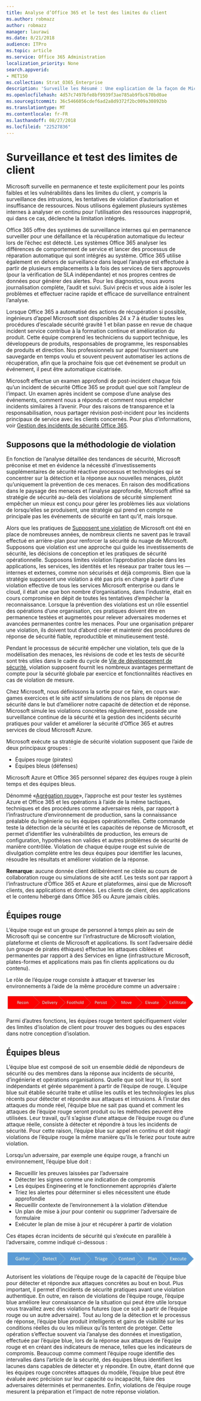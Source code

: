 ```yaml
---
title: Analyse d’Office 365 et le test des limites du client
ms.author: robmazz
author: robmazz
manager: laurawi
ms.date: 8/21/2018
audience: ITPro
ms.topic: article
ms.service: Office 365 Administration
localization_priority: None
search.appverid:
- MET150
ms.collection: Strat_O365_Enterprise
description: 'Surveille les Résumé : Une explication de la façon de Microsoft et les tests des limites des clients pour Office 365.'
ms.openlocfilehash: 4d57c7497bfe8bf9939f3ae785ab9fbc670bd0ae
ms.sourcegitcommit: 36c5466056cdef6ad2a8d9372f2bc009a30892bb
ms.translationtype: MT
ms.contentlocale: fr-FR
ms.lasthandoff: 08/27/2018
ms.locfileid: "22527836"
---
```

# <a name="monitoring-and-testing-tenant-boundaries"></a>Surveillance et test des limites de client
Microsoft surveille en permanence et teste explicitement pour les points faibles et les vulnérabilités dans les limites du client, y compris la surveillance des intrusions, les tentatives de violation d’autorisation et insuffisance de ressources. Nous utilisons également plusieurs systèmes internes à analyser en continu pour l’utilisation des ressources inapproprié, qui dans ce cas, déclenche la limitation intégrés.

Office 365 offre des systèmes de surveillance internes qui en permanence surveiller pour une défaillance et la récupération automatique du lecteur lors de l’échec est détecté. Les systèmes Office 365 analyser les différences de comportement de service et lancer des processus de réparation automatique qui sont intégrés au système. Office 365 utilise également en dehors de surveillance dans lequel l’analyse est effectuée à partir de plusieurs emplacements à la fois des services de tiers approuvés (pour la vérification de SLA indépendante) et nos propres centres de données pour générer des alertes. Pour les diagnostics, nous avons journalisation complète, l’audit et suivi. Suivi précis et vous aide à isoler les problèmes et effectuer racine rapide et efficace de surveillance entraînent l’analyse.

Lorsque Office 365 a automatisé des actions de récupération si possible, ingénieurs d’appel Microsoft sont disponibles 24 x 7 à étudier toutes les procédures d’escalade sécurité gravité 1 et bilan passe en revue de chaque incident service contribue à la formation continue et amélioration du produit. Cette équipe comprend les techniciens du support technique, les développeurs de produits, responsables de programme, les responsables de produits et direction. Nos professionnels sur appel fournissent une sauvegarde en temps voulu et souvent peuvent automatiser les actions de récupération, afin que la prochaine fois que cet événement se produit un événement, il peut être automatique cicatrisée.

Microsoft effectue un examen approfondi de post-incident chaque fois qu’un incident de sécurité Office 365 se produit quel que soit l’ampleur de l’impact. Un examen après incident se compose d’une analyse des événements, comment nous a répondu et comment nous empêcher incidents similaires à l’avenir. Pour des raisons de transparence et la responsabilisation, nous partager révision post-incident pour les incidents principaux de service avec les clients concernés. Pour plus d’informations, voir [Gestion des incidents de sécurité Office 365](http://aka.ms/Office365SIM).

## <a name="assume-breach-methodology"></a>Supposons que la méthodologie de violation
En fonction de l’analyse détaillée des tendances de sécurité, Microsoft préconise et met en évidence la nécessité d’investissements supplémentaires de sécurité réactive processus et technologies qui se concentrer sur la détection et la réponse aux nouvelles menaces, plutôt qu’uniquement la prévention de ces menaces. En raison des modifications dans le paysage des menaces et l’analyse approfondie, Microsoft affiné sa stratégie de sécurité au-delà des violations de sécurité simplement empêcher un mieux est conçu pour gérer les problèmes liés aux violations de lorsqu’elles se produisent, une stratégie qui prend en compte ne principale pas les événements de sécurité en tant qu’if, mais lorsque.

Alors que les pratiques de [Supposent une violation](https://www.microsoft.com/en-us/TrustCenter/Security/default.aspx) de Microsoft ont été en place de nombreuses années, de nombreux clients ne savent pas le travail effectué en arrière-plan pour renforcer la sécurité du nuage de Microsoft. Supposons que violation est une approche qui guide les investissements de sécurité, les décisions de conception et les pratiques de sécurité opérationnelle. Supposons limites violation l’approbation placée dans les applications, les services, les identités et les réseaux par traiter tous les — internes et externes, comme non sécurisés et déjà compromis. Bien que la stratégie supposent une violation a été pas pris en charge à partir d’une violation effective de tous les services Microsoft enterprise ou dans le cloud, il était une que bon nombre d’organisations, dans l’industrie, était en cours compromise en dépit de toutes les tentatives d’empêcher la reconnaissance. Lorsque la prévention des violations est un rôle essentiel des opérations d’une organisation, ces pratiques doivent être en permanence testées et augmentés pour relever adversaires modernes et avancées permanentes contre les menaces. Pour une organisation préparer une violation, ils doivent tout d’abord créer et maintenir des procédures de réponse de sécurité fiable, reproductible et minutieusement testé.

Pendant le processus de sécurité empêcher une violation, tels que de la modélisation des menaces, les révisions de code et les tests de sécurité sont très utiles dans le cadre du cycle de [Vie de développement de sécurité](http://www.microsoft.com/security/sdl/default.aspx), violation supposent fournit les nombreux avantages permettant de compte pour la sécurité globale par exercice et fonctionnalités réactives en cas de violation de mesure.

Chez Microsoft, nous définissons la sortie pour ce faire, en cours war-games exercices et le site actif simulations de nos plans de réponse de sécurité dans le but d’améliorer notre capacité de détection et de réponse. Microsoft simule les violations concrètes régulièrement, possède une surveillance continue de la sécurité et la gestion des incidents sécurité pratiques pour valider et améliorer la sécurité d’Office 365 et autres services de cloud Microsoft Azure.

Microsoft exécute sa stratégie de sécurité violation supposent que l’aide de deux principaux groupes :
- Équipes rouge (pirates)
- Équipes bleus (défenses)

Microsoft Azure et Office 365 personnel séparez des équipes rouge à plein temps et des équipes bleus.

Dénommé «[Agrégation rouge](http://go.microsoft.com/fwlink/?linkid=518599)», l’approche est pour tester les systèmes Azure et Office 365 et les opérations à l’aide de la même tactiques, techniques et des procédures comme adversaires réels, par rapport à l’infrastructure d’environnement de production, sans la connaissance préalable du Ingénierie ou les équipes opérationnelles. Cette commande teste la détection de la sécurité et les capacités de réponse de Microsoft, et permet d’identifier les vulnérabilités de production, les erreurs de configuration, hypothèses non valides et autres problèmes de sécurité de manière contrôlée. Violation de chaque équipe rouge est suivie de divulgation complète entre les deux équipes pour identifier les lacunes, résoudre les résultats et améliorer violation de la réponse.

**Remarque**: aucune donnée client délibérément ne ciblée au cours de collaboration rouge ou simulations de site actif. Les tests sont par rapport à l’infrastructure d’Office 365 et Azure et plateformes, ainsi que de Microsoft clients, des applications et données. Les clients de client, des applications et le contenu hébergé dans Office 365 ou Azure jamais ciblés.

## <a name="red-teams"></a>Équipes rouge
L’équipe rouge est un groupe de personnel à temps plein au sein de Microsoft qui se concentre sur l’infrastructure de Microsoft violation, plateforme et clients de Microsoft et applications. Ils sont l’adversaire dédié (un groupe de pirates éthiques) effectue les attaques ciblées et permanentes par rapport à des Services en ligne (infrastructure Microsoft, plates-formes et applications mais pas fin clients applications ou du contenu).

Le rôle de l’équipe rouge consiste à attaquer et traverser les environnements à l’aide de la même procédure comme un adversaire :
 
![Étapes de violation](media/office-365-isolation-breach-stages.png)

Parmi d’autres fonctions, les équipes rouge tentent spécifiquement violer des limites d’isolation de client pour trouver des bogues ou des espaces dans notre conception d’isolation.

## <a name="blue-teams"></a>Équipes bleus
L’équipe blue est composé de soit un ensemble dédié de répondeurs de sécurité ou des membres dans la réponse aux incidents de sécurité, d’ingénierie et opérations organisations. Quelle que soit leur tri, ils sont indépendants et gérée séparément à partir de l’équipe de rouge. L’équipe blue suit établie sécurité traite et utilise les outils et les technologies les plus récents pour détecter et répondre aux attaques et intrusions. À l’instar des attaques du monde réel, l’équipe blue ne sait pas quand et comment les attaques de l’équipe rouge seront produit ou les méthodes peuvent être utilisées. Leur travail, qu’il s’agisse d’une attaque de l’équipe rouge ou d’une attaque réelle, consiste à détecter et répondre à tous les incidents de sécurité. Pour cette raison, l’équipe blue sur appel en continu et doit réagir violations de l’équipe rouge la même manière qu’ils le feriez pour toute autre violation.

Lorsqu’un adversaire, par exemple une équipe rouge, a franchi un environnement, l’équipe blue doit :
- Recueillir les preuves laissées par l’adversaire
- Détecter les signes comme une indication de compromis
- Les équipes Engineering et le fonctionnement appropriés d’alerte
- Triez les alertes pour déterminer si elles nécessitent une étude approfondie
- Recueillir contexte de l’environnement à la violation d’étendue
- Un plan de mise à jour pour contenir ou supprimer l’adversaire de formulaire
- Exécuter le plan de mise à jour et récupérer à partir de violation

Ces étapes écran incidents de sécurité qui s’exécute en parallèle à l’adversaire, comme indiqué ci-dessous :
 
![Étapes de réponse violation](media/office-365-isolation-breach-response-stages.png)

Autorisent les violations de l’équipe rouge de la capacité de l’équipe blue pour détecter et répondre aux attaques concrètes au bout en bout. Plus important, il permet d’incidents de sécurité pratiques avant une violation authentique. En outre, en raison de violations de l’équipe rouge, l’équipe blue améliore leur connaissance de la situation qui peut être utile lorsque vous travaillez avec des violations futures (que ce soit à partir de l’équipe rouge ou un autre adversaire). Tout au long de la détection et le processus de réponse, l’équipe blue produit intelligents et gains de visibilité sur les conditions réelles du ou les milieux qu’ils tentent de protéger. Cette opération s’effectue souvent via l’analyse des données et investigation, effectuée par l’équipe blue, lors de la réponse aux attaques de l’équipe rouge et en créant des indicateurs de menace, telles que les indicateurs de compromis. Beaucoup comme comment l’équipe rouge identifie des intervalles dans l’article de la sécurité, des équipes bleus identifient les lacunes dans capables de détecter et y répondre. En outre, étant donné que les équipes rouge concrètes attaques du modèle, l’équipe blue peut être évaluée avec précision sur leur capacité ou incapacité, faire des adversaires déterminés et permanentes. Enfin, violations de l’équipe rouge mesurent la préparation et l’impact de notre réponse violation.
